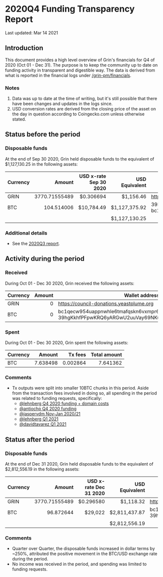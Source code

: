 # 2020Q4 Funding Transparency Report

Last updated: Mar 14 2021

## Introduction
This document provides a high level overview of Grin's financials for Q4 of 2020 (Oct 01 - Dec 31). The purpose is to keep the community up to date on funding activity in transparent and digestible way. The data is derived from what is reported in the financial logs under [/grin-pm/financials](https://github.com/mimblewimble/grin-pm/tree/master/financials).

### Notes

1. Data was up to date at the time of writing, but it's still possible that there have been changes and updates in the logs since.
2. USD conversion rates are derived from the closing price of the asset on the day in question according to Coingecko.com unless otherwise stated. 

## Status before the period

### Disposable funds

At the end of Sep 30 2020, Grin held disposable funds to the equivalent of $1,127,130.25 in the following assets:

Currency | Amount | USD x-rate Sep 30 2020 | USD Equivalent | Wallet address(es)
|---|---:|---:|---:|---|
GRIN | 3770.71555489 | $0.306694 | $1,156.46 | https://donations.grin-tech.org
BTC | 104.514006 | $10,784.49 | $1,127,375.92 | 39hgKkhfPFpwKRQ6yARGwU2uuVay69NKu4<br />bc1qecw954uappnwhle6tmafqskn6vxmpr6lmmuwfwldphfxplcshgnssy9kmx
| | | | $1,127,130.25 |

### Additional details
* See the [2020Q3 report](funding_transparency_2020Q3.md).

## Activity during the period

### Received

During Oct 01 - Dec 30 2020, Grin received the following assets: 

Currency | Amount | Wallet address(es)
|---|---:|---|
GRIN | 0 | https://council-donations.yeastplume.org
BTC | 0 | bc1qecw954uappnwhle6tmafqskn6vxmpr6lmmuwfwldphfxplcshgnssy9kmx <br/> 39hgKkhfPFpwKRQ6yARGwU2uuVay69NKu4

### Spent

During Oct 01 - Dec 30 2020, Grin spent the following assets:

Currency | Amount | Tx fees | Total amount |
|---|---:|---:|---:|
BTC|7.638498|0.002864|7.641362

### Comments
* Tx outputs were split into smaller 10BTC chunks in this period. Aside from the transaction fees involved in doing so, all spending in the period was related to funding requests, specifically:
   * [@lehnberg Q4 2020 funding + domain costs](../../notes/20201006-meeting-governance.md#decision-approve-lehnberg-funding-request)
   * [@antiochp Q4 2020 funding](../../notes/20200922-meeting-governance.md#decision-approve-antiochp-funding-request)
   * [@jaspervdm Nov-Jan 2020/21](../../notes/20201020-meeting-governance.md#decision-approve-jaspervdm-funding-request)
   * [@lehnberg Q1 2021](../../notes/20201215-meeting-governance.md#decision-approve-lehnberg-funding-request)
   * [@davidtavarez Q1 2021](../../notes/20201222-meeting-development.md#decision-approve-dtavarez-funding-request)

## Status after the period

### Disposable funds

At the end of Dec 31 2020, Grin held disposable funds to the equivalent of $2,812,556.19 in the following assets:

Currency | Amount | USD x-rate Dec 31 2020 | USD Equivalent | Wallet address(es)
|---|---:|---:|---:|---|
GRIN | 3770.71555489 | $0.296580 | $1,118.32 | https://donations.grin-tech.org
BTC | 96.872644 | $29,022 | $2,811,437.87 | bc1qecw954uappnwhle6tmafqskn6vxmpr6lmmuwfwldphfxplcshgnssy9kmx<br />39hgKkhfPFpwKRQ6yARGwU2uuVay69NKu4
| | | | $2,812,556.19 |

### Comments
* Quarter over Quarter, the disposable funds increased in dollar terms by ~250%, attributed the positive movement in the BTC/USD exchange rate during the period.
* No income was received in the period, and spending was limited to funding requests.